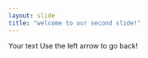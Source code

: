 ```yaml
---
layout: slide
title: "welcome to our second slide!"
---
```

Your text
Use the left arrow to go back!
